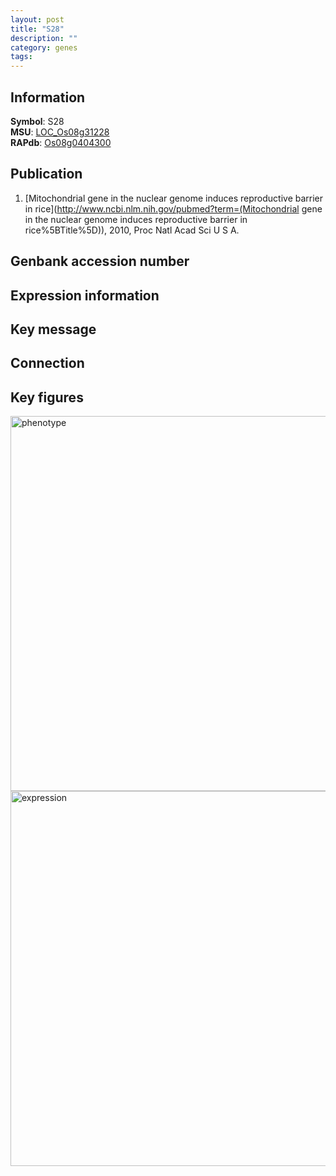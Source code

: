 ```yaml
---
layout: post
title: "S28"
description: ""
category: genes
tags: 
---
```


## Information
__Symbol__: S28  
__MSU__: [LOC_Os08g31228](http://rice.plantbiology.msu.edu/cgi-bin/ORF_infopage.cgi?orf=LOC_Os08g31228)  
__RAPdb__: [Os08g0404300](http://rapdb.dna.affrc.go.jp/viewer/gbrowse_details/irgsp1?name=Os08g0404300)  

## Publication
1. [Mitochondrial gene in the nuclear genome induces reproductive barrier in rice](http://www.ncbi.nlm.nih.gov/pubmed?term=(Mitochondrial gene in the nuclear genome induces reproductive barrier in rice%5BTitle%5D)), 2010, Proc Natl Acad Sci U S A.

## Genbank accession number

## Expression information

## Key message

## Connection

## Key figures
<img src="http://ricencode.github.io/images/S28.pheno.png" alt="phenotype"  style="width: 600px;"/>

<img src="http://ricencode.github.io/images/S28.exp.png" alt="expression"  style="width: 600px;"/>


